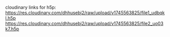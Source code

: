 cloudinary links for h5p:
https://res.cloudinary.com/dhhusebj2/raw/upload/v1745563825/file1_udbqkl.h5p
https://res.cloudinary.com/dhhusebj2/raw/upload/v1745563825/file2_uo03k7.h5p

